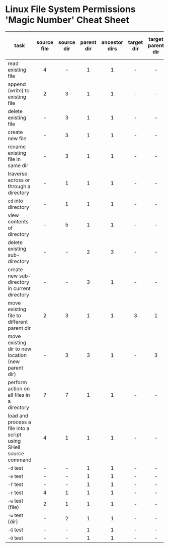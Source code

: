 # Linux File System Permissions 'Magic Number' Cheat Sheet

| task | source file | source dir | parent dir | ancestor dirs | target dir | target parent dir | target other ancestor dirs |
| ---- |:-----------:|:----------:|:----------:|:-------------:|:----------:|:-----------------:|:--------------------------:|
| read existing file | 4 | - | 1 | 1 | - | - | - |
| append (write) to existing file | 2 | 3 | 1 | 1 | - | - | - |
| delete existing file | - | 3 | 1 | 1 | - | - | - |
| create new file | - | 3 | 1 | 1 | - | - | - |
| rename existing file in same dir | - | 3 | 1 | 1 | - | - | - |
| traverse across or through a directory | - | 1 | 1 | 1 | - | - | - |
| `cd` into directory | - | 1 | 1 | 1 | - | - | - |
| view contents of directory | - | 5 | 1 | 1 | - | - | - |
| delete existing sub-directory | - | - | 2 | 3 | - | - | - |
| create new sub-directory in current directory | - | - | 3 | 1 | - | - | - |
| move existing file to different parent dir | 2 | 3 | 1 | 1 | 3 | 1 | 1 |
| move existing dir to new location (new parent dir) | - | 3 | 3 | 1 | - | 3 | 1 |
| perform action on all files in a directory | 7 | 7 | 1 | 1 | - | - | - |
| load and process a file into a script using SHell source command | 4 | 1 | 1 | 1 | - | - | - |
| `-d` test | - | - | 1 | 1 | - | - | - |
| `-e` test | - | - | 1 | 1 | - | - | - |
| `-f` test | - | - | 1 | 1 | - | - | - |
| `-r` test | 4 | 1 | 1 | 1 | - | - | - |
| `-w` test (file) | 2 | 1 | 1 | 1 | - | - | - |
| `-w` test (dir) | - | 2 | 1 | 1 | - | - | - |
| `-G` test | - | - | 1 | 1 | - | - | - |
| `-O` test | - | - | 1 | 1 | - | - | - |
